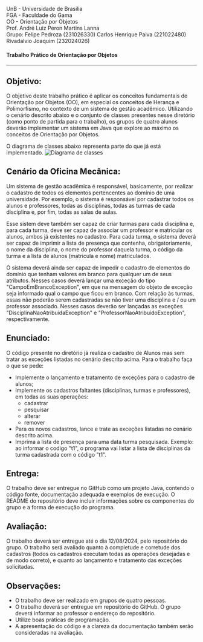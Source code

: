 
UnB - Universidade de Brasilia  
FGA - Faculdade do Gama  
OO - Orientação por Objetos  
Prof. André Luiz Peron Martins Lanna  
Grupo: Felipe Pedroza (231026330)
       Carlos Henrique Paiva (221022480)
       Rivadalvio Joaquim (232024026)
       
#### Trabalho Prático de Orientação por Objetos 
---

## Objetivo:  
O objetivo deste trabalho prático é aplicar os conceitos fundamentais de
Orientação por Objetos (OO), em especial os conceitos de Herança e Polimorfismo,
no contexto de um sistema de gestão acadêmico. Utilizando o cenário descrito
abaixo e o conjunto de classes presentes nesse diretório (como ponto de partida
para o trabalho), os grupos de quatro alunos deverão implementar um sistema em
Java que explore ao máximo os conceitos de Orientação por Objetos.

O diagrama de classes abaixo representa parte do que já está implementado. 
![Diagrama de classes](diagClasses.jpg)

## Cenário da Oficina Mecânica:  
Um sistema de gestão acadêmica é responsável, basicamente, por realizar o
cadastro de todos os elementos pertencentes ao domínio de uma universidade. Por
exemplo, o sistema é responsável por cadastrar todos os alunos e professores,
todas as disciplinas, todas as turmas de cada disciplina e, por fim, todas as
salas de aulas. 

Esse sistem deve também ser capaz de criar turmas para cada disciplina e, para
cada turma, deve ser capaz de associar um professor e matricular os alunos,
ambos já existentes no cadastro. Para cada turma, o sistema deverá ser capaz de
imprimir a lista de presença que contenha, obrigatoriamente, o nome da
disciplina, o nome do professor daquela turma, o código da turma e a lista de
alunos (matricula e nome) matriculados. 

O sistema deverá ainda ser capaz de impedir o cadastro de elementos do domínio
que tenham valores em branco para qualquer um de seus atributos. Nesses casos
deverá lançar uma exceção do tipo "CampoEmBrancoException", em que na mensagem
do objeto de exceção seja informado qual o campo que ficou em branco. Com
relação às turmas, essas não poderão serem cadastradas se não tiver uma
disciplina e / ou um professor associado. Nesses casos deverão ser lançadas as
exceções "DisciplinaNaoAtribuidaException" e "ProfessorNaoAtribuidoException",
respectivamente. 


## Enunciado:  
O código presente no diretório já realiza o cadastro de Alunos mas sem tratar as
exceções listadas no cenário descrito acima. Para o trabalho faça o que se pede:
- Implemente o lançamento e tratamento de exceções para o cadastro de alunos;
- Implemente os cadastros faltantes (disciplinas, turmas e professores), em
  todas as suas operações: 
  - cadastrar
  - pesquisar
  - alterar
  - remover
- Para os novos cadastros, lance e trate as exceções listadas no cenário
  descrito acima.
- Imprima a lista de presença para uma data turma pesquisada. Exemplo: ao
  informar o codigo "t1", o programa vai listar a lista de disciplinas da turma
cadastrada com o código "t1".


## Entrega:  
O trabalho deve ser entregue no GitHub como um projeto Java, contendo o código
fonte, documentação adequada e exemplos de execução. O README do repositório
deve incluir informações sobre os componentes do grupo e a forma de execução do
programa.

## Avaliação:  
O trabalho deverá ser entregue até o dia 12/08/2024, pelo repositório do grupo.
O trabalho será avaliado quanto à completude e corretude dos cadastros (todos os
cadastros executam todas as operações desejadas e de modo correto), e quanto ao
lançamento e tratamento das exceções solicitadas. 

## Observações:
-  O trabalho deve ser realizado em grupos de quatro pessoas.
-  O trabalho deverá ser entregue em repositório do GitHub. O grupo deverá
   informar ao professor o endereço do repositório. 
-  Utilize boas práticas de programação.
-  A apresentação do código e a clareza da documentação também serão
   consideradas na avaliação.
